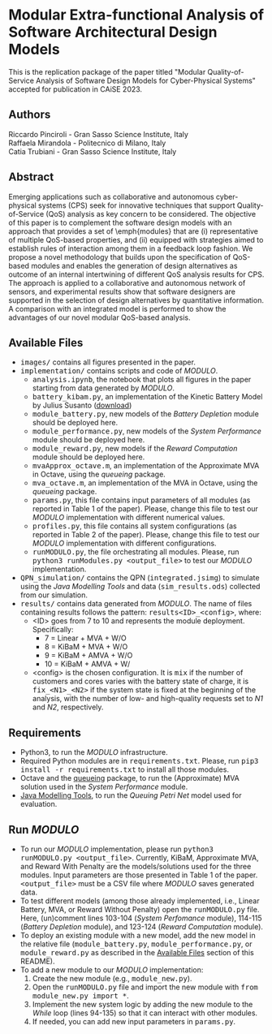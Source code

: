 # Modular Extra-functional Analysis of Software Architectural Design Models

This is the replication package of the paper titled "Modular Quality-of-Service Analysis of Software Design Models for Cyber-Physical Systems" accepted for publication in CAiSE 2023.


## Authors
Riccardo Pinciroli - Gran Sasso Science Institute, Italy </br>
Raffaela Mirandola - Politecnico di Milano, Italy </br>
Catia Trubiani - Gran Sasso Science Institute, Italy

## Abstract
Emerging applications such as collaborative and autonomous cyber-physical systems (CPS) seek for innovative techniques that support Quality-of-Service (QoS) analysis as key concern to be considered.
The objective of this paper is to complement the software design models with an approach that provides a set of \emph{modules} that are (i) representative of multiple QoS-based properties, and (ii) equipped with strategies aimed to establish rules of interaction among them in a feedback loop fashion.
We propose a novel methodology that builds upon the specification of QoS-based modules and enables the generation of design alternatives as outcome of an internal intertwining of different QoS analysis results for CPS.
The approach is applied to a collaborative and autonomous network of sensors, and experimental results show that software designers are supported in the selection of design alternatives by quantitative information. A comparison with an integrated model is performed to show the advantages of our novel modular QoS-based analysis. 


## Available Files
- <tt>images/</tt> contains all figures presented in the paper.
- <tt>implementation/</tt> contains scripts and code of *MODULO*.
	- <tt>analysis.ipynb</tt>, the notebook that plots all figures in the paper starting from data generated by *MODULO*.
	- <tt>battery\_kibam.py</tt>, an implementation of the Kinetic Battery Model by Julius Susanto ([download](https://github.com/susantoj/kinetic-battery))
	- <tt>module\_battery.py</tt>, new models of the *Battery Depletion* module should be deployed here.
	- <tt>module\_performance.py</tt>, new models of the *System Performance* module should be deployed here.
	- <tt>module\_reward.py</tt>, new models if the *Reward Computation* module should be deployed here.
	- <tt>mvaApprox\_octave.m</tt>, an implementation of the Approximate MVA in Octave, using the *queueing* package.
	- <tt>mva\_octave.m</tt>, an implementation of the MVA in Octave, using the *queueing* package.
	- <tt>params.py</tt>, this file contains input parameters of all modules (as reported in Table 1 of the paper). Please, change this file to test our *MODULO* implementation with different numerical values.
	- <tt>profiles.py</tt>, this file contains all system configurations (as reported in Table 2 of the paper). Please, change this file to test our *MODULO* implementation with different configurations.
	- <tt>runMODULO.py</tt>, the file orchestrating all modules. Please, run <tt>python3 runModules.py \<output\_file\></tt> to test our *MODULO* implementation.
- <tt>QPN\_simulation/</tt> contains the QPN (<tt>integrated.jsimg</tt>) to simulate using the *Java Modelling Tools* and data (<tt>sim\_results.ods</tt>) collected from our simulation.
- <tt>results/</tt> contains data generated from *MODULO*. The name of files containing results follows the pattern: <tt>results\<ID\>\_\<config\></tt>, where:
	- \<ID\> goes from 7 to 10 and represents the module deployment. Specifically:
		- 7 = Linear + MVA + W/O
		- 8 = KiBaM + MVA + W/O
		- 9 = KiBaM + AMVA + W/O
		- 10 = KiBaM + AMVA + W/
	- \<config\> is the chosen configuration. It is <tt>mix</tt> if the number of customers and cores varies with the battery state of charge, it is <tt>fix\_\<N1\>\_\<N2\></tt> if the system state is fixed at the beginning of the analysis, with the number of low- and high-quality requests set to *N1* and *N2*, respectively.


## Requirements
- Python3, to run the *MODULO* infrastructure.
- Required Python modules are in <tt>requirements.txt</tt>. Please, run <tt>pip3 install -r requirements.txt</tt> to install all those modules.
- Octave and the [queueing](https://octave.sourceforge.io/queueing/index.html) package, to run the (Approximate) MVA solution used in the *System Performance* module.
- [Java Modelling Tools](http://jmt.sourceforge.net/), to run the *Queuing Petri Net* model used for evaluation.


## Run *MODULO*
- To run our *MODULO* implementation, please run <tt>python3 runMODULO.py \<output\_file\></tt>. Currently, KiBaM, Approximate MVA, and Reward With Penalty are the models/solutions used for the three modules. Input parameters are those presented in Table 1 of the paper. <tt>\<output\_file\></tt> must be a CSV file where *MODULO* saves generated data.
- To test different models (among those already implemented, i.e., Linear Battery, MVA, or Reward Without Penalty) open the <tt>runMODULO.py</tt> file. Here, (un)comment lines 103-104 (*System Perfomance* module), 114-115 (*Battery Depletion* module), and 123-124 (*Reward Computation* module).
- To deploy an existing module with a new model, add the new model in the relative file (<tt>module\_battery.py</tt>, <tt>module\_performance.py</tt>, or <tt>module\_reward.py</tt> as described in the [Available Files](#available-files) section of this README).
- To add a new module to our *MODULO* implementation:
	1) Create the new module (e.g., <tt>module\_new.py</tt>).
	2) Open the <tt>runMODULO.py</tt> file and import the new module with <tt>from module\_new.py import \*</tt>.
	3) Implement the new system logic by adding the new module to the *While* loop (lines 94-135) so that it can interact with other modules.
	4) If needed, you can add new input parameters in <tt>params.py</tt>.
